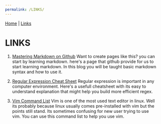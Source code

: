 ```yaml
---
permalink: /LINKS/
---
```


[Home](/os212) | [Links](/os212/LINKS/)

# LINKS

1. [Mastering Markdown on Github](https://guides.github.com/features/mastering-markdown/)
Want to create pages like this? you can start by learning markdown. here's a page that github provide for us to start learning markdown. In this blog you will be taught basic markdown syntax and how to use it.

2. [Regular Expression Cheat Sheet](https://developer.mozilla.org/en-US/docs/Web/JavaScript/Guide/Regular_Expressions/Cheatsheet)
Regular expression is important in any computer environment. Here's a usefull cheatsheet with its easy to understand explanation that might help you build more efficient regex.

3. [Vim Command List](https://vim.rtorr.com/)
Vim is one of the most used text editor in linux. Well its probably because linux usually comes pre-installed with vim but the points still stand. Its sometimes confusing for new user trying to use vim. You can use this command list to help you use vim.
